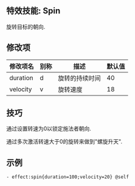 特效技能: Spin
--------------------------

旋转目标的朝向.

修改项
----------

| 修改项名 | 别称    | 描述                                                                                                    | 默认值 |
|-----------|------------|----------------------------------------------------------------------------------------------------------------|---------------|
| duration         | d     | 旋转的持续时间  | 40             |
| velocity         | v     | 旋转速度 | 18             |

技巧
--------

通过设置转速为0以锁定施法者朝向.

通过多次激活转速大于0的旋转来做到"螺旋升天".

示例
--------
```
- effect:spin{duration=100;velocity=20} @self
```
